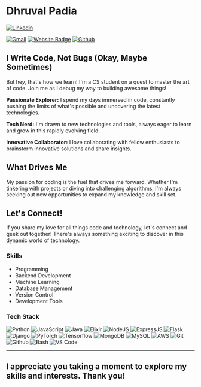 # Dhruval Padia

[![Linkedin](https://img.shields.io/badge/-LinkedIn-blue?style=flat&logo=Linkedin&logoColor=white)](https://www.linkedin.com/in/dhruvalpadia/)

[![Gmail](https://img.shields.io/badge/-Gmail-c14438?style=flat&logo=Gmail&logoColor=white)](mailto:padiadhruval@gmail.com)
[![Website Badge](https://img.shields.io/badge/-Website-c14438?style=flat&logo=Google-Chrome&logoColor=white&link=https://dhruvalpadia.site)](https://dhruvalpadia.site)
[![Github](https://img.shields.io/badge/Github-Profile-black?style=social&logo=github)](https://github.com/dhruval30)



## I Write Code, Not Bugs (Okay, Maybe Sometimes) 

But hey, that's how we learn! I'm a CS student on a quest to master the art of code. Join me as I debug my way to building awesome things!


**Passionate Explorer:** I spend my days immersed in code, constantly pushing the limits of what's possible and uncovering the latest technologies.

**Tech Nerd:** I'm drawn to new technologies and tools, always eager to learn and grow in this rapidly evolving field.

**Innovative Collaborator:** I love collaborating with fellow enthusiasts to brainstorm innovative solutions and share insights.

## What Drives Me

My passion for coding is the fuel that drives me forward. Whether I'm tinkering with projects or diving into challenging algorithms, I'm always seeking out new opportunities to expand my knowledge and skill set.

## Let's Connect!

If you share my love for all things code and technology, let's connect and geek out together! There's always something exciting to discover in this dynamic world of technology.



### Skills

- Programming
- Backend Development
- Machine Learning
- Database Management
- Version Control
- Development Tools
### Tech Stack

![Python](https://img.shields.io/badge/-Python-05122A?style=flat-square&logo=Python&color=353535) 
![JavaScript](https://img.shields.io/badge/-JavaScript-05122A?style=flat-square&logo=JavaScript&color=353535) 
![Java](https://img.shields.io/badge/-Java-05122A?style=flat-square&logo=Java&color=353535)
![Elixir](https://img.shields.io/badge/-Elixir-05122A?style=flat-square&logo=Elixir&color=353535)
![NodeJS](https://img.shields.io/badge/-NodeJS-05122A?style=flat-square&logo=Node.js&color=353535) 
![ExpressJS](https://img.shields.io/badge/-ExpressJS-05122A?style=flat-square&logo=Express&color=353535) 
![Flask](https://img.shields.io/badge/-Flask-05122A?style=flat-square&logo=Flask&color=353535) 
![Django](https://img.shields.io/badge/-Django-05122A?style=flat-square&logo=Django&color=353535) 
![PyTorch](https://img.shields.io/badge/-PyTorch-05122A?style=flat-square&logo=PyTorch&color=353535) 
![Tensorflow](https://img.shields.io/badge/-Tensorflow-05122A?style=flat-square&logo=TensorFlow&color=353535) 
![MongoDB](https://img.shields.io/badge/-MongoDB-05122A?style=flat-square&logo=MongoDB&color=353535) 
![MySQL](https://img.shields.io/badge/-MySQL-05122A?style=flat-square&logo=MySQL&color=353535) 
![AWS](https://img.shields.io/badge/-AWS-05122A?style=flat-square&logo=Amazon-AWS&color=353535) 
![Git](https://img.shields.io/badge/-Git-05122A?style=flat-square&logo=Git&color=353535) 
![Github](https://img.shields.io/badge/-Github-05122A?style=flat-square&logo=Github&color=353535) 
![Bash](https://img.shields.io/badge/-Bash-05122A?style=flat-square&logo=GNU-Bash&color=353535) 
![VS Code](https://img.shields.io/badge/-VS%20Code-05122A?style=flat-square&logo=Visual-Studio-Code&color=353535) 



---

## I appreciate you taking a moment to explore my skills and interests. Thank you!


